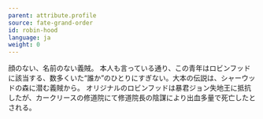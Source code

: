 ```yaml
---
parent: attribute.profile
source: fate-grand-order
id: robin-hood
language: ja
weight: 0
---
```


顔のない、名前のない義賊。
本人も言っている通り、この青年はロビンフッドに該当する、数多くいた“誰か”のひとりにすぎない。大本の伝説は、シャーウッドの森に潜む義賊から。
オリジナルのロビンフッドは暴君ジョン失地王に抵抗したが、カークリースの修道院にて修道院長の陰謀により出血多量で死亡したとされる。
